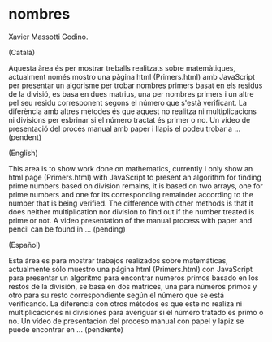 # nombres

Xavier Massotti Godino.

(Català)

Aquesta àrea és per mostrar treballs realitzats sobre matemàtiques, actualment només mostro una pàgina html (Primers.html) amb JavaScript per presentar un algorisme per trobar nombres primers basat en els residus de la divisió, es basa en dues matrius, una per nombres primers i un altre pel seu residu corresponent segons el número que s'està verificant. La diferència amb altres mètodes és que aquest no realitza ni multiplicacions ni divisions per esbrinar si el número tractat és primer o no.
Un vídeo de presentació del procés manual amb paper i llapis el podeu trobar a ... (pendent)


(English)

This area is to show work done on mathematics, currently I only show an html page (Primers.html) with JavaScript to present an algorithm  for finding prime numbers based on division remains, it is based on two arrays, one for prime numbers and one for its corresponding remainder according to the number that is being verified. The difference with other methods is that it does neither multiplication nor division to find out if the number treated is prime or not.
A video presentation of the manual process with paper and pencil can be found in ... (pending)


(Español)

Esta área es para mostrar trabajos realizados sobre matemáticas, actualmente sólo muestro una página html (Primers.html) con JavaScript para presentar un algoritmo para encontrar numeros primos basado en los restos de la división, se basa en dos matrices, una para números primos y otro para su resto correspondiente según el número que se está verificando. La diferencia con otros métodos es que este no realiza ni multiplicaciones ni divisiones para averiguar si el número tratado es primo o no.
Un vídeo de presentación del proceso manual con papel y lápiz se puede encontrar en ... (pendiente)

